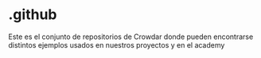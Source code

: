 # .github
Este es el conjunto de repositorios de Crowdar donde pueden encontrarse distintos ejemplos usados en nuestros proyectos y en el academy
